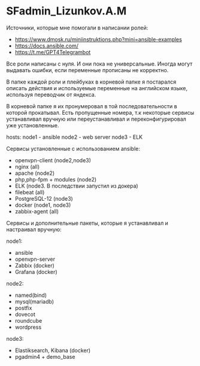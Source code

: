 # SFadmin_Lizunkov.A.M

Источники, которые мне помогали в написании ролей:
- https://www.dmosk.ru/miniinstruktions.php?mini=ansible-examples
- https://docs.ansible.com/
- https://t.me/GPT4Telegrambot 

Все роли написаны с нуля. И они пока не универсальные. Иногда могут выдавать ошибки, если переменные прописаны не корректно.

В папке каждой роли и плейбуках в корневой папке я постарался описать действия и используемые переменные на английском языке, используя переводчик от яндекса.

В корневой папке я их пронумеровал в той последовательности в которой прокатывал.
Есть пропущенные номера, т.к некоторые сервисы устанавливал вручную или переустанавливал и переконфигурировал уже установленные.


hosts:
  node1 - ansible
  node2 - web server
  node3 - ELK

Сервисы установленные с использованием ansible:

- openvpn-client (node2,node3)
- nginx (all)
- apache (node2)
- php,php-fpm + modules (node2)
- ELK (node3. В последствии запустил из докера) 
- filebeat (all)
- PostgreSQL-12 (node3)
- docker (node1, node3)
- zabbix-agent (all)

Сервисы и дополнительные пакеты, которые я устанавливал и настраивал вручную:

node1:
  - ansible
  - openvpn-server
  - Zabbix (docker)
  - Grafana (docker)

node2:
  - named(bind)
  - mysql(mariadb)
  - postfix
  - dovecot
  - roundcube
  - wordpress

node3:
  - Elastiksearch, Kibana (docker)
  - pgadmin4 + demo_base

